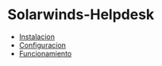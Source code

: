 # Solarwinds-Helpdesk
- [Instalacion](instalacion.md)
- [Configuracion](configuracion.md)
- [Funcionamiento](funcionamiento.md)
